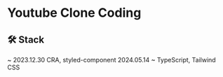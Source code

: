 # Youtube Clone Coding

## 🛠️ Stack

~ 2023.12.30 CRA, styled-component
2024.05.14 ~ TypeScript, Tailwind CSS
